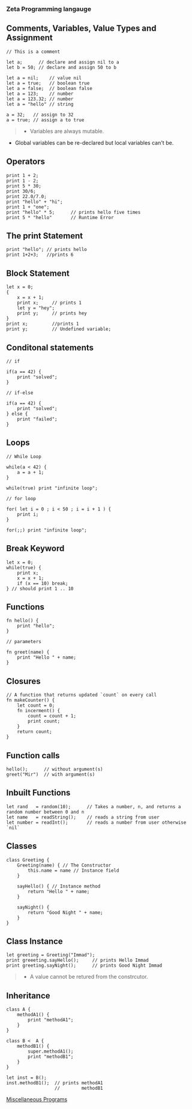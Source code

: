 ### Zeta Programming langauge

## Comments, Variables, Value Types and Assignment
~~~~
// This is a comment
~~~~

~~~
let a;      // declare and assign nil to a
let b = 50; // declare and assign 50 to b

~~~

~~~~
let a = nil;    // value nil
let a = true;   // boolean true
let a = false;  // boolean false
let a = 123;    // number
let a = 123.32; // number
let a = "hello" // string
~~~~

~~~~
a = 32;   // assign to 32
a = true; // assign a to true
~~~~
> * Variables are always mutable.
* Global variables can be re-declared but local variables can't be.


## Operators

~~~~
print 1 + 2;
print 1 - 2;
print 5 * 30;
print 30/6;
print 22.0/7.0;
print "hello" + "hi";
print 1 + "one";
print "hello" * 5;      // prints hello five times
print 5 * "hello"       // Runtime Error
~~~~

## The print Statement

~~~~
print "hello"; // prints hello
print 1+2+3;   //prints 6
~~~~

## Block Statement 

~~~~
let x = 0;
{
    x = x + 1;
    print x;     // prints 1
    let y = "hey";
    print y;     // prints hey
}
print x;         //prints 1
print y;         // Undefined variable;
~~~~

## Conditonal statements

~~~~
// if

if(a == 42) {
    print "solved";
}

// if-else

if(a == 42) {
    print "solved";
} else {
    print "failed";
}

~~~~

## Loops

~~~~
// While Loop

while(a < 42) {
    a = a + 1;
}

while(true) print "infinite loop";

// for loop

for( let i = 0 ; i < 50 ; i = i + 1 ) {
    print i;
}

for(;;) print "infinite loop";
~~~~
## Break Keyword
~~~~
let x = 0;
while(true) {
    print x;
    x = x + 1;
    if (x == 10) break;
} // should print 1 .. 10
~~~~
## Functions

~~~~
fn hello() {
    print "hello";
}

// parameters

fn greet(name) {
    print "Hello " + name;
}
~~~~

## Closures

~~~~
// A function that returns updated `count` on every call
fn makeCounter() {
    let count = 0;
    fn incerment() {
        count = count + 1;
        print count;
    }
    return count;
}
~~~~

## Function calls

~~~~
hello();      // without argument(s)
greet("Mir")  // with argument(s)
~~~~
## Inbuilt Functions

~~~~
let rand   = random(10);      // Takes a number, n, and returns a random number between 0 and n
let name   = readString();    // reads a string from user
let number = readInt();       // reads a number from user otherwise `nil`

~~~~


## Classes

~~~~
class Greeting {
    Greeting(name) { // The Constructor
        this.name = name // Instance field
    }

    sayHello() { // Instance method
        return "Hello " + name;
    }

    sayNight() {
        return "Good Night " + name;
    }
}
~~~~
## Class Instance

~~~~
let greeting = Greeting("Immad");
print greeeting.sayHello();     // prints Hello Immad
print greeting.sayNight();      // prints Good Night Immad
~~~~

> * A value cannot be retured from the constrcutor.

## Inheritance

~~~~
class A {
    methodA1() {
        print "methodA1";
    }
}

class B <  A {
    methodB1() {
        super.methodA1();
        print "methodB1";
    }
}

let inst = B();
inst.methodB1();  // prints methodA1
                  //        methodB1
~~~~

[Miscellaneous Programs](/misc)